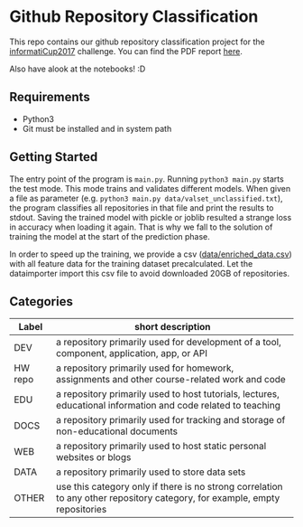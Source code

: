# Github Repository Classification

This repo contains our github repository classification project for the [informatiCup2017](https://github.com/InformatiCup/InformatiCup2017) challenge. You can find the PDF report [here](docs/report.pdf).

Also have alook at the notebooks! :D

## Requirements
* Python3
* Git must be installed and in system path

## Getting Started

The entry point of the program is ```main.py```. Running ```python3 main.py``` starts the test mode. This mode trains and validates different models. When given a file as parameter (e.g. ```python3 main.py data/valset_unclassified.txt```), the program classifies all repositories in that file and print the results to stdout.
Saving the trained model with pickle or joblib resulted a strange loss in accuracy when loading it again. That is why we fall to the solution of training the model at the start of the prediction phase.

In order to speed up the training, we provide a csv ([data/enriched_data.csv](data/enriched_data.csv)) with all feature data for the training dataset precalculated. Let the dataimporter import this csv file to avoid downloaded 20GB of repositories.

## Categories

| Label   | short description                                                                                                          |
|---------|----------------------------------------------------------------------------------------------------------------------------|
| DEV​     | a repository primarily used for development of a tool, component, application, app, or API                                 |
| HW​ repo | a repository primarily used for homework, assignments and other course-related work and code                               |
| EDU​     | a repository primarily used to host tutorials, lectures, educational information and code related to teaching              |
| DOCS​    | a repository primarily used for tracking and storage of non-educational documents                                          |
| WEB​     | a repository primarily used to host static personal websites or blogs                                                      |
| DATA​    | a repository primarily used to store data sets                                                                             |
| OTHER​   | use this category only if there is no strong correlation to any other repository category, for example, empty repositories |
